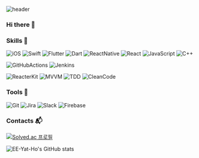 ![header](https://capsule-render.vercel.app/api?type=waving&color=auto&height=250&section=header&text=EEYatHo&fontSize=80)

### Hi there 👋


### Skills 💪


<!--  -->

![iOS](https://img.shields.io/badge/iOS-000000.svg?&style=for-the-badge&logo=Apple&logoColor=white)
![Swift](https://img.shields.io/badge/Swift-F05138.svg?&style=for-the-badge&logo=Swift&logoColor=white)
![Flutter](https://img.shields.io/badge/Flutter-02569B.svg?&style=for-the-badge&logo=Flutter&logoColor=white)
![Dart](https://img.shields.io/badge/Dart-0175C2.svg?&style=for-the-badge&logo=Dart&logoColor=white)
![ReactNative](https://img.shields.io/badge/React_Native-fa8811.svg?&style=for-the-badge&logo=CreateReactApp&logoColor=white)
![React](https://img.shields.io/badge/React-09a39C.svg?&style=for-the-badge&logo=React&logoColor=white)
![JavaScript](https://img.shields.io/badge/JavaScript-F7DF1E.svg?&style=for-the-badge&logo=JavaScript&logoColor=white)
![C++](https://img.shields.io/badge/C++-00599C.svg?&style=for-the-badge&logo=C%2B%2B&logoColor=white)

![GitHubActions](https://img.shields.io/badge/Github_Action-2088FF.svg?&style=for-the-badge&logo=GitHubActions&logoColor=white)
![Jenkins](https://img.shields.io/badge/Jenkins-D24939.svg?&style=for-the-badge&logo=Jenkins&logoColor=white)

![ReacterKit](https://img.shields.io/badge/Reacter_Kit-09a39C.svg?&style=for-the-badge&logo=ReacterKit&logoColor=white)
![MVVM](https://img.shields.io/badge/MVVM-09c38C.svg?&style=for-the-badge&logo=MVVM&logoColor=white)
![TDD](https://img.shields.io/badge/TDD-6428B4.svg?&style=for-the-badge&logo=TDD&logoColor=white)
![CleanCode](https://img.shields.io/badge/Clean_Code-FF6000.svg?&style=for-the-badge&logo=CleanCode&logoColor=white)



### Tools :wrench:

![Git](https://img.shields.io/badge/Git-F05032.svg?&style=for-the-badge&logo=Git&logoColor=white)
![Jira](https://img.shields.io/badge/Jira-0052CC.svg?&style=for-the-badge&logo=Jira&logoColor=white)
![Slack](https://img.shields.io/badge/Slack-4A154B.svg?&style=for-the-badge&logo=Slack&logoColor=white)
![Firebase](https://img.shields.io/badge/Firebase-FFCA28.svg?&style=for-the-badge&logo=Firebase&logoColor=white)


### Contacts :mailbox_with_mail:



<!-- <img src="https://img.shields.io/badge/-iOS-red"/> <img src="https://img.shields.io/badge/-Swift-important"/>
<br>
<img src="https://img.shields.io/badge/-Flutter-blue"/> <img src="https://img.shields.io/badge/-Dart-7af"/>
<br>
<img src="https://img.shields.io/badge/-React Native-orange"/> <img src="https://img.shields.io/badge/-React-yellow"/> <img src="https://img.shields.io/badge/-Java Script-yellow"/>
<br>
<img src="https://img.shields.io/badge/-GithubAction-brightgreen"/> <img src="https://img.shields.io/badge/-Jenkins-green"/> -->
<!-- <br>
<img src="https://img.shields.io/badge/-ReacterKit-blueviolet"/> <img src="https://img.shields.io/badge/-MVVM-ff69b4"/>
<br>
<img src="https://img.shields.io/badge/-TDD-9cf"/> <img src="https://img.shields.io/badge/-Clean Code-lightgrey"/> -->


[![Solved.ac
프로필](http://mazassumnida.wtf/api/v2/generate_badge?boj=enough6157)](https://solved.ac/enough6157)

![EE-Yat-Ho's GitHub stats](https://github-readme-stats.vercel.app/api?username=EE-Yat-Ho&show_icons=true&theme=radical)

<!--
**EE-Yat-Ho/EE-Yat-Ho** is a ✨ _special_ ✨ repository because its `README.md` (this file) appears on your GitHub profile.

Here are some ideas to get you started:

- 🔭 I’m currently working on ...
- 🌱 I’m currently learning ...
- 👯 I’m looking to collaborate on ...
- 🤔 I’m looking for help with ...
- 💬 Ask me about ...
- 📫 How to reach me: ...
- 😄 Pronouns: ...
- ⚡ Fun fact: ...

-->
